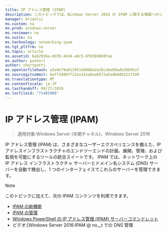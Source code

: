 ```yaml
---
title: IP アドレス管理 (IPAM)
description: このトピックでは、Windows Server 2016 の IPAM に関する情報へのリンクを示します。
manager: brianlic
ms.custom: na
ms.prod: windows-server
ms.reviewer: na
ms.suite: na
ms.technology: networking-ipam
ms.tgt_pltfrm: na
ms.topic: article
ms.assetid: 6a6291ba-0d39-4434-a8c5-0f0369860faa
ms.author: pashort
author: shortpatti
ms.openlocfilehash: a3a9e79a813951dd888a2e28cebe09ade38b95af
ms.sourcegitcommit: 6aff3d88ff22ea141a6ea6572a5ad8dd6321f199
ms.translationtype: MT
ms.contentlocale: ja-JP
ms.lasthandoff: 09/27/2019
ms.locfileid: "71401906"
---
```

# <a name="ip-address-management-ipam"></a>IP アドレス管理 (IPAM)

>適用対象:Windows Server (半期チャネル)、Windows Server 2016

IP アドレス管理 (IPAM) は、さまざまなユーザーエクスペリエンスを備えた、IP アドレスインフラストラクチャのエンドツーエンドの計画、展開、管理、および監視を可能にするツールの統合スイートです。 IPAM では、ネットワーク上の IP アドレス インフラストラクチャ サーバーとドメイン名システム (DNS) サーバーを自動で検出し、1 つのインターフェイスでこれらのサーバーを管理できます。  
  
> [!NOTE]  
> このトピックに加えて、次の IPAM コンテンツを利用できます。  
>   
> -   [IPAM の新機能](../../technologies/ipam/What-s-New-in-IPAM.md)  
> -   [IPAM の管理](../../technologies/ipam/Manage-IPAM.md)  
> -   [Windows PowerShell の IP アドレス管理 (IPAM) サーバーコマンドレット](https://technet.microsoft.com/library/jj553807.aspx)  
> -   ビデオ:[Windows Server 2016:IPAM @ no__t での DNS 管理  